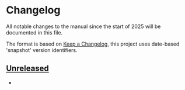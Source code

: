 # Changelog
All notable changes to the manual since the start of 2025
will be documented in this file.

The format is based on [Keep a Changelog](https://keepachangelog.com/en/1.0.0/),
this project uses date-based 'snapshot' version identifiers.

## [Unreleased]

-

[Unreleased]: https://github.com/zongpingding/char2path/compare/2025-07-28...head